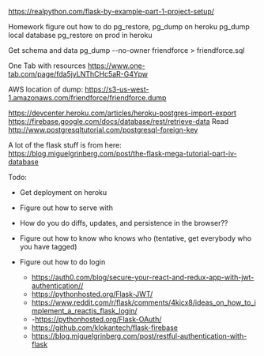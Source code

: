 https://realpython.com/flask-by-example-part-1-project-setup/

Homework
figure out how to do pg_restore, pg_dump on heroku
pg_dump local database pg_restore on prod in heroku

Get schema and data
pg_dump --no-owner friendforce > friendforce.sql

One Tab with resources
https://www.one-tab.com/page/fda5jyLNThCHc5aR-G4Ypw

AWS location of dump: https://s3-us-west-1.amazonaws.com/friendforce/friendforce.dump

https://devcenter.heroku.com/articles/heroku-postgres-import-export
https://firebase.google.com/docs/database/rest/retrieve-data
Read
http://www.postgresqltutorial.com/postgresql-foreign-key

A lot of the flask stuff is from here:
https://blog.miguelgrinberg.com/post/the-flask-mega-tutorial-part-iv-database

Todo:
- Get deployment on heroku
- Figure out how to serve with
- How do you do diffs, updates, and persistence in the browser??
- Figure out how to know who knows who (tentative, get everybody who you have tagged)

- Figure out how to do login
  - https://auth0.com/blog/secure-your-react-and-redux-app-with-jwt-authentication//
  - https://pythonhosted.org/Flask-JWT/
  - https://www.reddit.com/r/flask/comments/4kicx8/ideas_on_how_to_implement_a_reactjs_flask_login/
  - -https://pythonhosted.org/Flask-OAuth/
  - https://github.com/klokantech/flask-firebase
  - https://blog.miguelgrinberg.com/post/restful-authentication-with-flask
